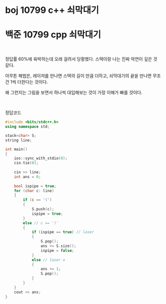 # boj 10799 c++ 쇠막대기

# 백준 10799 cpp 쇠막대기



<br>



정답률 60%에 육박하는데 오래 걸려서 당황했다. 스택이랑 나는 진짜 악연이 깊은 것 같다. 

아무튼 해법은, 레이저를 만나면 스택의 길이 만큼 더하고, 쇠막대기의 끝을 만나면 무조건 1씩 더한다는 것이다. 

왜 그런지는 그림을 보면서 하나씩 대입해보는 것이 가장 이해가 빠를 것이다. 



<br>



정답코드

```c++
#include <bits/stdc++.h>
using namespace std;

stack<char> S;
string line;

int main()
{
    ios::sync_with_stdio(0);
    cin.tie(0);
    
    cin >> line;
    int ans = 0;
    
    bool ispipe = true;
    for (char c: line)
    {
        if (c == '(')
        {
            S.push(c);
            ispipe = true;
        }
        else // c == ')'
        {
            if (ispipe == true) // laser
            {
                S.pop();
                ans += S.size();
                ispipe = false;
            }
            else // laser x
            {
                ans += 1;
                S.pop();
            }
        }
    }
    cout << ans;
}
```



<br>